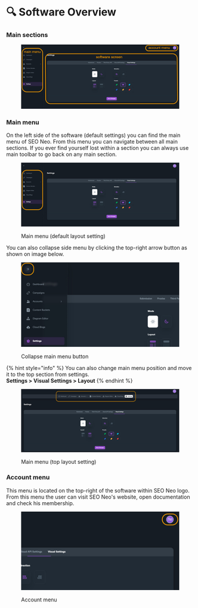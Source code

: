 # 🔍 Software Overview

### Main sections

<figure><img src=".gitbook/assets/main sections.jpg" alt=""><figcaption></figcaption></figure>

### Main menu

On the left side of the software (default settings) you can find the main menu of SEO Neo. From this menu you can navigate between all main sections. If you ever find yourself lost within a section you can always use main toolbar to go back on any main section.

<figure><img src=".gitbook/assets/main menu.jpg" alt=""><figcaption><p>Main menu (default layout setting)</p></figcaption></figure>

You can also collapse side menu by clicking the top-right arrow button as shown on image below.

<figure><img src=".gitbook/assets/main menu - collapse (1).jpg" alt=""><figcaption><p>Collapse main menu button</p></figcaption></figure>

{% hint style="info" %}
You can also change main menu position and move it to the top section from settings.\
**Settings > Visual Settings > Layout**
{% endhint %}

<figure><img src=".gitbook/assets/main menu top.jpg" alt=""><figcaption><p>Main menu (top layout setting)</p></figcaption></figure>

### Account menu

This menu is located on the top-right of the software within SEO Neo logo. From this menu the user can visit SEO Neo's website, open documentation and check his membership.

<figure><img src=".gitbook/assets/account menu.jpg" alt=""><figcaption><p>Account menu</p></figcaption></figure>
